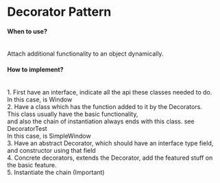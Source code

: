 <h1> Decorator Pattern </h1>

<h4>When to use?</h4> </br>
Attach additional functionality to an object dynamically. <br/>

<h4>How to implement?</h4> </br>
1. First have an interface, indicate all the api these classes needed to do. </br>
   In this case, is Window </br>
2. Have a class which has the function added to it by the Decorators. </br>
   This class usually have the basic functionality, </br>
   and also the chain of instantiation always ends with this class. see DecoratorTest </br>
   In this case, is SimpleWindow </br>
3. Have an abstract Decorator, which should have an interface type field, and constructor using that field </br>
4. Concrete decorators, extends the Decorator, add the featured stuff on the basic feature.</br>
5. Instantiate the chain (Important)
